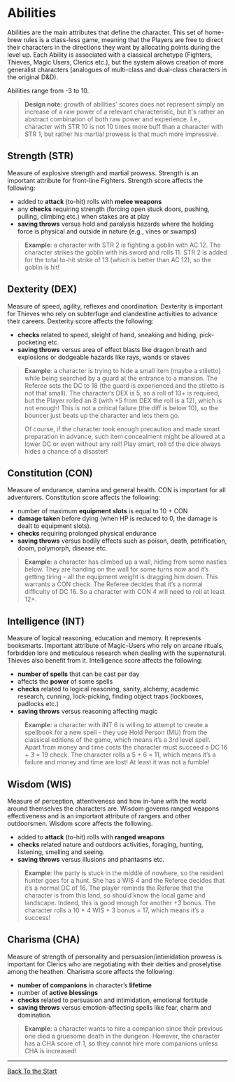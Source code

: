 # Abilities

Abilities are the main attributes that define the character. This set of home-brew rules is a class-less game, meaning that the Players are free to direct their characters in the directions they want by allocating points during the level up. Each Ability is associated with a classical archetype (Fighters, Thieves, Magic Users, Clerics etc.), but the system allows creation of more generalist characters (analogues of multi-class and dual-class characters in the original D&D). 

Abilities range from -3 to 10. 

> **Design note**: growth of abilities' scores does not represent simply an increase of a raw power of a relevant characteristic, but it's rather an abstract combination of both raw power and experience. I.e., character with STR 10 is not 10 times more buff than a character with STR 1, but rather his martial prowess is that much more impressive. 

## Strength (STR)

Measure of explosive strength and martial prowess. Strength is an important attribute for front-line Fighters. Strength score affects the following: 

- added to **attack** (to-hit) rolls with **melee weapons**
- any **checks** requiring strength (forcing open stuck doors, pushing, pulling, climbing etc.) when stakes are at play 
- **saving throws** versus hold and paralysis hazards where the holding force is physical and outside in nature (e.g., vines or swamps)

> **Example**: a character with STR 2 is fighting a goblin with AC 12. The character strikes the goblin with his sword and rolls 11. STR 2 is added for the total to-hit strike of 13 (which is better than AC 12), so  the goblin is hit! 

## Dexterity (DEX)

Measure of speed, agility, reflexes and coordination. Dexterity is important for Thieves who rely on subterfuge and clandestine activities to advance their careers. Dexterity score affects the following: 

- **checks** related to speed, sleight of hand, sneaking and hiding, pick-pocketing etc.
- **saving throws** versus area of effect blasts like dragon breath and explosions or dodgeable hazards like rays, wands or staves

> **Example**: a character is trying to hide a small item (maybe a stiletto) while being searched by a guard at the entrance to a mansion. The Referee sets the DC to 18 (the guard is experienced and the stiletto is not that small). The character’s DEX is 5, so a roll of 13+ is required, but the Player rolled an 8 (with +5 from DEX the roll is a 12), which is not enough! This is not a critical failure (the diff is below 10), so the bouncer just beats up the character and lets them go. 
>
> Of course, if the character took enough precaution and made smart preparation in advance, such item concealment might be allowed at a lower DC or even without any roll! Play smart, roll of the dice always hides a chance of a disaster!

## Constitution (CON)

Measure of endurance, stamina and general health. CON is important for all adventurers. Constitution score affects the following: 

- number of maximum **equipment slots** is equal to 10 + CON
- **damage taken** before dying (when HP is reduced to 0, the damage is dealt to equipment slots).
- **checks** requiring prolonged physical endurance 
- **saving throws** versus bodily effects such as poison, death, petrification, doom, polymorph, disease etc. 

> **Example**: a character has climbed up a wall, hiding from some nasties below. They are handing on the wall for some turns now and it’s getting tiring - all the equipment weight is dragging him down. This warrants a CON check. The Referee decides that it’s a normal difficulty of DC 16. So a character with CON 4 will need to roll at least 12+. 

## Intelligence (INT)

Measure of logical reasoning, education and memory. It represents booksmarts. Important attribute of Magic-Users who rely on arcane rituals, forbidden lore and meticulous research when dealing with the supernatural. Thieves also benefit from it. Intelligence score affects the following: 

- **number of spells** that can be cast per day
- affects the **power** of some spells 
- **checks** related to logical reasoning, sanity, alchemy, academic research, cunning, lock-picking, finding object traps (lockboxes, padlocks etc.)
- **saving throws** versus reasoning affecting magic

> **Example**: a character with INT 6 is willing to attempt to create a spellbook for a new spell - they use Hold Person (MU) from the classical editions of the game, which means it’s a 3rd level spell. Apart from money and time costs the character must succeed a DC 16 + 3 = 19 check. The character rolls a 5 + 6 = 11, which means it’s a failure and money and time are lost! At least it was not a fumble! 

## Wisdom (WIS)

Measure of perception, attentiveness and how in-tune with the world around themselves the characters are. Wisdom governs ranged weapons effectiveness and is an important attribute of rangers and other outdoorsmen. Wisdom score affects the following.

- added to **attack** (to-hit) rolls with **ranged weapons**
- **checks** related nature and outdoors activities, foraging, hunting, listening, smelling and seeing. 
- **saving throws** versus illusions and phantasms etc. 

> **Example**: the party is stuck in the middle of nowhere, so the resident hunter goes for a hunt. She has a WIS 4 and the Referee decides that it’s a normal DC of 16. The player reminds the Referee that the character is from this land, so should know the local game and landscape. Indeed, this is good enough for another +3 bonus. The character rolls a 10 + 4 WIS + 3 bonus = 17, which means it’s a success! 

## Charisma (CHA)

Measure of strength of personality and persuasion/intimidation prowess is important for Clerics who are negotiating with their deities and proselytise among the heathen. Charisma score affects the following: 

- **number of companions** in character’s **lifetime**
- number of **active blessings** 
- **checks** related to persuasion and intimidation, emotional fortitude
- **saving throws** versus emotion-affecting spells like fear, charm and domination.

> **Example**: a character wants to hire a companion since their previous one died a gruesome death in the dungeon. However, the character has a CHA score of 1, so they cannot hire more companions unless CHA is increased! 

---

[Back To the Start](https://kickmaniac.github.io/av-knave-2e-hack-rules/)